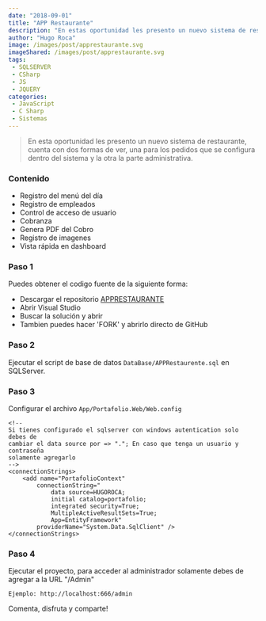 ```yaml
---
date: "2018-09-01"
title: "APP Restaurante"
description: "En estas oportunidad les presento un nuevo sistema de restaurante, cuenta con dos formas de ver, una para los pedidos que se configura dentro del sistema y la otra la parte administrativa."
author: "Hugo Roca"
image: /images/post/apprestaurante.svg
imageShared: /images/post/apprestaurante.svg
tags:
 - SQLSERVER
 - CSharp
 - JS
 - JQUERY
categories:
 - JavaScript
 - C Sharp
 - Sistemas
---
```


> En esta oportunidad les presento un nuevo sistema de restaurante, cuenta con dos formas de ver, una para los pedidos que se configura dentro del sistema y la otra la parte administrativa.

### Contenido
- Registro del menú del día 
- Registro de empleados 
- Control de acceso de usuario 
- Cobranza 
- Genera PDF del Cobro 
- Registro de imagenes 
- Vista rápida en dashboard 

### Paso 1
Puedes obtener el codigo fuente de la siguiente forma:

- Descargar el repositorio [APPRESTAURANTE](https://github.com/PORTAFOLIO-PROYECTOS/APPRESTAURANTE/archive/master.zip)
- Abrir Visual Studio
- Buscar la solución y abrir
- Tambien puedes hacer 'FORK' y abrirlo directo de GitHub

### Paso 2
Ejecutar el script de base de datos ```DataBase/APPRestaurente.sql``` en SQLServer.

### Paso 3
Configurar el archivo ```App/Portafolio.Web/Web.config```
```
<!-- 
Si tienes configurado el sqlserver con windows autentication solo debes de 
cambiar el data source por => "."; En caso que tenga un usuario y contraseña 
solamente agregarlo
-->
<connectionStrings>
    <add name="PortafolioContext" 
        connectionString="
            data source=HUGOROCA;
            initial catalog=portafolio;
            integrated security=True;
            MultipleActiveResultSets=True;
            App=EntityFramework" 
        providerName="System.Data.SqlClient" />
</connectionStrings>
```

### Paso 4
Ejecutar el proyecto, para acceder al administrador solamente debes de agregar a la URL "/Admin"

```
Ejemplo: http://localhost:666/admin
```

Comenta, disfruta y comparte! 
